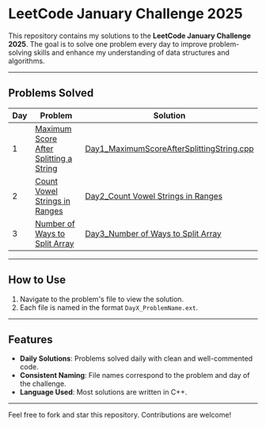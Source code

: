 # LeetCode January Challenge 2025

This repository contains my solutions to the **LeetCode January Challenge 2025**. The goal is to solve one problem every day to improve problem-solving skills and enhance my understanding of data structures and algorithms.

---

## Problems Solved
| Day | Problem                                              | Solution                                   |
|-----|----------------------------------------------------- |--------------------------------------------|
| 1   | [Maximum Score After Splitting a String](https://leetcode.com/problems/maximum-score-after-splitting-a-string/description/?envType=daily-question&envId=2025-01-01) | [Day1_MaximumScoreAfterSplittingString.cpp](./Day1_MaxScoreAfterSplittingAString.cpp) |
| 2   | [Count Vowel Strings in Ranges](https://leetcode.com/problems/count-vowel-strings-in-ranges/description/?envType=daily-question&envId=2025-01-02) | [Day2_Count Vowel Strings in Ranges](./Day2_CountVowelsStringInRanges.cpp)| 
| 3   | [Number of Ways to Split Array](https://leetcode.com/problems/number-of-ways-to-split-array/description/?envType=daily-question&envId=2025-01-03) | [Day3_Number of Ways to Split Array](./Day3_NoOfWaysToSplitArray.cpp)|

---

## How to Use
1. Navigate to the problem's file to view the solution.
2. Each file is named in the format `DayX_ProblemName.ext`.

---

## Features
- **Daily Solutions**: Problems solved daily with clean and well-commented code.
- **Consistent Naming**: File names correspond to the problem and day of the challenge.
- **Language Used**: Most solutions are written in C++.

---

Feel free to fork and star this repository. Contributions are welcome!

